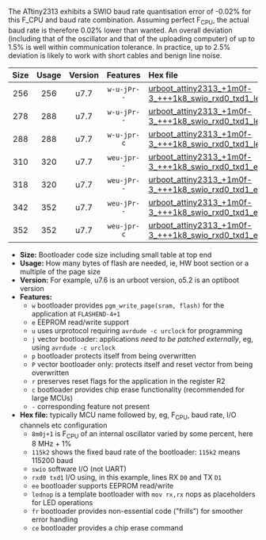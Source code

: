 The ATtiny2313 exhibits a SWIO baud rate quantisation error of -0.02% for this F_CPU and baud rate combination. Assuming perfect F<sub>CPU</sub>, the actual baud rate is therefore 0.02% lower than wanted. An overall deviation (including that of the oscillator and that of the uploading computer) of up to 1.5% is well within communication tolerance. In practice, up to 2.5% deviation is likely to work with short cables and benign line noise.

|Size|Usage|Version|Features|Hex file|
|:-:|:-:|:-:|:-:|:--|
|256|256|u7.7|`w-u-jPr--`|[urboot_attiny2313_+1m0f-3_+++1k8_swio_rxd0_txd1_lednop.hex](https://raw.githubusercontent.com/stefanrueger/urboot.hex/main/mcus/attiny2313/internal_oscillator/fcpu_+1m0f-3/br_+++1k8/urboot_attiny2313_+1m0f-3_+++1k8_swio_rxd0_txd1_lednop.hex)|
|278|288|u7.7|`w-u-jPr--`|[urboot_attiny2313_+1m0f-3_+++1k8_swio_rxd0_txd1_lednop_fr.hex](https://raw.githubusercontent.com/stefanrueger/urboot.hex/main/mcus/attiny2313/internal_oscillator/fcpu_+1m0f-3/br_+++1k8/urboot_attiny2313_+1m0f-3_+++1k8_swio_rxd0_txd1_lednop_fr.hex)|
|288|288|u7.7|`w-u-jpr-c`|[urboot_attiny2313_+1m0f-3_+++1k8_swio_rxd0_txd1_lednop_fr_ce.hex](https://raw.githubusercontent.com/stefanrueger/urboot.hex/main/mcus/attiny2313/internal_oscillator/fcpu_+1m0f-3/br_+++1k8/urboot_attiny2313_+1m0f-3_+++1k8_swio_rxd0_txd1_lednop_fr_ce.hex)|
|310|320|u7.7|`weu-jpr--`|[urboot_attiny2313_+1m0f-3_+++1k8_swio_rxd0_txd1_ee_lednop.hex](https://raw.githubusercontent.com/stefanrueger/urboot.hex/main/mcus/attiny2313/internal_oscillator/fcpu_+1m0f-3/br_+++1k8/urboot_attiny2313_+1m0f-3_+++1k8_swio_rxd0_txd1_ee_lednop.hex)|
|318|320|u7.7|`weu-jPr--`|[urboot_attiny2313_+1m0f-3_+++1k8_swio_rxd0_txd1_ee.hex](https://raw.githubusercontent.com/stefanrueger/urboot.hex/main/mcus/attiny2313/internal_oscillator/fcpu_+1m0f-3/br_+++1k8/urboot_attiny2313_+1m0f-3_+++1k8_swio_rxd0_txd1_ee.hex)|
|342|352|u7.7|`weu-jPr--`|[urboot_attiny2313_+1m0f-3_+++1k8_swio_rxd0_txd1_ee_lednop_fr.hex](https://raw.githubusercontent.com/stefanrueger/urboot.hex/main/mcus/attiny2313/internal_oscillator/fcpu_+1m0f-3/br_+++1k8/urboot_attiny2313_+1m0f-3_+++1k8_swio_rxd0_txd1_ee_lednop_fr.hex)|
|352|352|u7.7|`weu-jpr-c`|[urboot_attiny2313_+1m0f-3_+++1k8_swio_rxd0_txd1_ee_lednop_fr_ce.hex](https://raw.githubusercontent.com/stefanrueger/urboot.hex/main/mcus/attiny2313/internal_oscillator/fcpu_+1m0f-3/br_+++1k8/urboot_attiny2313_+1m0f-3_+++1k8_swio_rxd0_txd1_ee_lednop_fr_ce.hex)|

- **Size:** Bootloader code size including small table at top end
- **Usage:** How many bytes of flash are needed, ie, HW boot section or a multiple of the page size
- **Version:** For example, u7.6 is an urboot version, o5.2 is an optiboot version
- **Features:**
  + `w` bootloader provides `pgm_write_page(sram, flash)` for the application at `FLASHEND-4+1`
  + `e` EEPROM read/write support
  + `u` uses urprotocol requiring `avrdude -c urclock` for programming
  + `j` vector bootloader: applications *need to be patched externally*, eg, using `avrdude -c urclock`
  + `p` bootloader protects itself from being overwritten
  + `P` vector bootloader only: protects itself and reset vector from being overwritten
  + `r` preserves reset flags for the application in the register R2
  + `c` bootloader provides chip erase functionality (recommended for large MCUs)
  + `-` corresponding feature not present
- **Hex file:** typically MCU name followed by, eg, F<sub>CPU</sub>, baud rate, I/O channels etc configuration
  + `8m0j+1` is F<sub>CPU</sub> of an internal oscillator varied by some percent, here 8 MHz + 1%
  + `115k2` shows the fixed baud rate of the bootloader: `115k2` means 115200 baud
  + `swio` software I/O (not UART)
  + `rxd0 txd1` I/O using, in this example, lines RX `D0` and TX `D1`
  + `ee` bootloader supports EEPROM read/write
  + `lednop` is a template bootloader with `mov rx,rx` nops as placeholders for LED operations
  + `fr` bootloader provides non-essential code ("frills") for smoother error handling
  + `ce` bootloader provides a chip erase command
